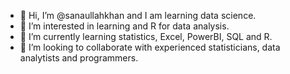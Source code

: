 - 👋 Hi, I’m @sanaullahkhan and I am learning data science.
- 👀 I’m interested in learning and R for data analysis.
- 🌱 I’m currently learning statistics, Excel, PowerBI, SQL and R. 
- 💞️ I’m looking to collaborate with experienced statisticians, data analytists and programmers.

<!---
sanaullah525/sanaullah525 is a ✨ special ✨ repository because its `README.md` (this file) appears on your GitHub profile.
You can click the Preview link to take a look at your changes.
--->
